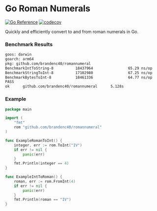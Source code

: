 # Go Roman Numerals

[![Go Reference](https://pkg.go.dev/badge/github.com/brandenc40/romannumeral.svg)](https://pkg.go.dev/github.com/brandenc40/romannumeral)
[![codecov](https://codecov.io/gh/brandenc40/romannumeral/branch/master/graph/badge.svg?token=AS7IBSTE36)](https://codecov.io/gh/brandenc40/romannumeral)
    
Quickly and efficiently convert to and from roman numerals in Go.

### Benchmark Results

```sh
goos: darwin
goarch: arm64
pkg: github.com/brandenc40/romannumeral
BenchmarkIntToString-8          18437964                65.29 ns/op           64 B/op          1 allocs/op
BenchmarkStringToInt-8          17102980                67.25 ns/op            0 B/op          0 allocs/op
BenchmarkBytesToInt-8           18461336                64.77 ns/op            0 B/op          0 allocs/op
PASS
ok      github.com/brandenc40/romannumeral      5.128s
```

### Example

```go
package main

import (
	"fmt"
	rom "github.com/brandenc40/romannumeral"
)

func ExampleRomanToInt() {
	integer, err := rom.ToInt("IV")
	if err != nil {
		panic(err)
	}
	fmt.Println(integer == 4)
}

func ExampleIntToRoman() {
	roman, err := rom.FromInt(4)
	if err != nil {
		panic(err)
	}
	fmt.Println(roman == "IV")
}
```
